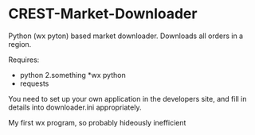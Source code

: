 # CREST-Market-Downloader
Python (wx pyton) based market downloader. Downloads all orders in a region.


Requires:
* python 2.something
*wx python
* requests

You need to set up your own application in the developers site, and fill in details into downloader.ini appropriately.

My first wx program, so probably hideously inefficient
